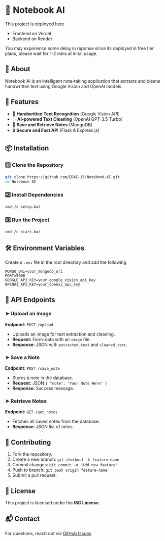 # 📓 Notebook AI
This project is deployed [here](https://notebook-ai-cp.vercel.app/)
- Frontend on Vercel
- Backend on Render
  
You may experience some delay in reponse since its deployed in free tier plans, please wait for 1-2 mins at inital usage.

## 📌 About
Notebook AI is an intelligent note-taking application that extracts and cleans handwritten text using Google Vision and OpenAI models.

## 🚀 Features
- 📝 **Handwritten Text Recognition** (Google Vision API)
- ✨ **AI-powered Text Cleaning** (OpenAI GPT-3.5 Turbo)
- 📁 **Save and Retrieve Notes** (MongoDB)
- 🔒 **Secure and Fast API** (Flask & Express.js)

## 📦 Installation

### 1️⃣ Clone the Repository
```sh
git clone https://github.com/EDAI-13/Notebook-AI.git
cd Notebook-AI
```

### 2️⃣ Install Dependencies
```sh
cmd /c setup.bat
```

### 3️⃣ Run the Project
```sh
cmd /c start.bat
```

## 🛠 Environment Variables
Create a `.env` file in the root directory and add the following:
```
MONGO_URI=your_mongodb_uri
PORT=5000
GOOGLE_API_KEY=your_google_vision_api_key
OPENAI_API_KEY=your_openai_api_key
```

## 📡 API Endpoints

### ➤ Upload an Image
**Endpoint:** `POST /upload`
- Uploads an image for text extraction and cleaning.
- **Request:** Form-data with an `image` file.
- **Response:** JSON with `extracted_text` and `cleaned_text`.

### ➤ Save a Note
**Endpoint:** `POST /save_note`
- Stores a note in the database.
- **Request:** JSON `{ "note": "Your Note Here" }`
- **Response:** Success message.

### ➤ Retrieve Notes
**Endpoint:** `GET /get_notes`
- Fetches all saved notes from the database.
- **Response:** JSON list of notes.

## 🤝 Contributing
1. Fork the repository.
2. Create a new branch: `git checkout -b feature-name`
3. Commit changes: `git commit -m 'Add new feature'`
4. Push to branch: `git push origin feature-name`
5. Submit a pull request.

## 📄 License
This project is licensed under the **ISC License**.

## 📬 Contact
For questions, reach out via [GitHub Issues](https://github.com/EDAI-13/Notebook-AI/issues).


